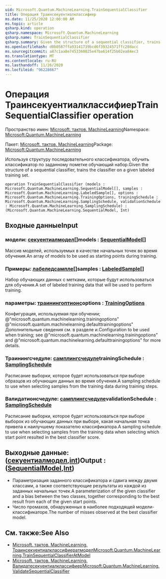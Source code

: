 ```yaml
---
uid: Microsoft.Quantum.MachineLearning.TrainSequentialClassifier
title: Операция Траинсекуентиалклассифиер
ms.date: 11/25/2020 12:00:00 AM
ms.topic: article
qsharp.kind: operation
qsharp.namespace: Microsoft.Quantum.MachineLearning
qsharp.name: TrainSequentialClassifier
qsharp.summary: Given the structure of a sequential classifier, trains the classifier on a given labeled training set.
ms.openlocfilehash: d0b0587ffa93141739bcd6f39324571ffc28dacc
ms.sourcegitcommit: a87c1aa8e7453360025e47ba614f25b02ea84ec3
ms.translationtype: MT
ms.contentlocale: ru-RU
ms.lasthandoff: 11/26/2020
ms.locfileid: "96228667"
---
```

# <a name="trainsequentialclassifier-operation"></a><span data-ttu-id="19de9-102">Операция Траинсекуентиалклассифиер</span><span class="sxs-lookup"><span data-stu-id="19de9-102">TrainSequentialClassifier operation</span></span>

<span data-ttu-id="19de9-103">Пространство имен: [Microsoft. тактов. MachineLearning](xref:Microsoft.Quantum.MachineLearning)</span><span class="sxs-lookup"><span data-stu-id="19de9-103">Namespace: [Microsoft.Quantum.MachineLearning](xref:Microsoft.Quantum.MachineLearning)</span></span>

<span data-ttu-id="19de9-104">Пакет: [Microsoft. тактов. MachineLearning](https://nuget.org/packages/Microsoft.Quantum.MachineLearning)</span><span class="sxs-lookup"><span data-stu-id="19de9-104">Package: [Microsoft.Quantum.MachineLearning](https://nuget.org/packages/Microsoft.Quantum.MachineLearning)</span></span>


<span data-ttu-id="19de9-105">Используя структуру последовательного классификатора, обучить классификатор по заданному пометке обучающий набор.</span><span class="sxs-lookup"><span data-stu-id="19de9-105">Given the structure of a sequential classifier, trains the classifier on a given labeled training set.</span></span>

```qsharp
operation TrainSequentialClassifier (models : Microsoft.Quantum.MachineLearning.SequentialModel[], samples : Microsoft.Quantum.MachineLearning.LabeledSample[], options : Microsoft.Quantum.MachineLearning.TrainingOptions, trainingSchedule : Microsoft.Quantum.MachineLearning.SamplingSchedule, validationSchedule : Microsoft.Quantum.MachineLearning.SamplingSchedule) : (Microsoft.Quantum.MachineLearning.SequentialModel, Int)
```


## <a name="input"></a><span data-ttu-id="19de9-106">Входные данные</span><span class="sxs-lookup"><span data-stu-id="19de9-106">Input</span></span>

### <a name="models--sequentialmodel"></a><span data-ttu-id="19de9-107">модели: [секуентиалмодел](xref:Microsoft.Quantum.MachineLearning.SequentialModel)[]</span><span class="sxs-lookup"><span data-stu-id="19de9-107">models : [SequentialModel](xref:Microsoft.Quantum.MachineLearning.SequentialModel)[]</span></span>

<span data-ttu-id="19de9-108">Массив моделей, используемых в качестве начальных точек во время обучения.</span><span class="sxs-lookup"><span data-stu-id="19de9-108">An array of models to be used as starting points during training.</span></span>


### <a name="samples--labeledsample"></a><span data-ttu-id="19de9-109">Примеры: [лабеледсампле](xref:Microsoft.Quantum.MachineLearning.LabeledSample)[]</span><span class="sxs-lookup"><span data-stu-id="19de9-109">samples : [LabeledSample](xref:Microsoft.Quantum.MachineLearning.LabeledSample)[]</span></span>

<span data-ttu-id="19de9-110">Набор обучающих данных с метками, которые будут использоваться для обучения.</span><span class="sxs-lookup"><span data-stu-id="19de9-110">A set of labeled training data that will be used to perform training.</span></span>


### <a name="options--trainingoptions"></a><span data-ttu-id="19de9-111">параметры: [траинингоптионс](xref:Microsoft.Quantum.MachineLearning.TrainingOptions)</span><span class="sxs-lookup"><span data-stu-id="19de9-111">options : [TrainingOptions](xref:Microsoft.Quantum.MachineLearning.TrainingOptions)</span></span>

<span data-ttu-id="19de9-112">Конфигурация, используемая при обучении; @"microsoft.quantum.machinelearning.trainingoptions" @"microsoft.quantum.machinelearning.defaulttrainingoptions" Дополнительные сведения см. в разделе и.</span><span class="sxs-lookup"><span data-stu-id="19de9-112">Configuration to be used when training; see @"microsoft.quantum.machinelearning.trainingoptions" and @"microsoft.quantum.machinelearning.defaulttrainingoptions" for more details.</span></span>


### <a name="trainingschedule--samplingschedule"></a><span data-ttu-id="19de9-113">Траинингсчедуле: [самплингсчедуле](xref:Microsoft.Quantum.MachineLearning.SamplingSchedule)</span><span class="sxs-lookup"><span data-stu-id="19de9-113">trainingSchedule : [SamplingSchedule](xref:Microsoft.Quantum.MachineLearning.SamplingSchedule)</span></span>

<span data-ttu-id="19de9-114">Расписание выборки, которое будет использоваться при выборе образцов из обучающих данных во время обучения.</span><span class="sxs-lookup"><span data-stu-id="19de9-114">A sampling schedule to use when selecting samples from the training data during training steps.</span></span>


### <a name="validationschedule--samplingschedule"></a><span data-ttu-id="19de9-115">Валидатионсчедуле: [самплингсчедуле](xref:Microsoft.Quantum.MachineLearning.SamplingSchedule)</span><span class="sxs-lookup"><span data-stu-id="19de9-115">validationSchedule : [SamplingSchedule](xref:Microsoft.Quantum.MachineLearning.SamplingSchedule)</span></span>

<span data-ttu-id="19de9-116">Расписание выборки, которое будет использоваться при выборе выборок из обучающих данных при выборе, какая начальная точка привела к наилучшему показателю классификатора.</span><span class="sxs-lookup"><span data-stu-id="19de9-116">A sampling schedule to use when selecting samples from the training data when selecting which start point resulted in the best classifier score.</span></span>



## <a name="output--sequentialmodelint"></a><span data-ttu-id="19de9-117">Выходные данные: ([секуентиалмодел](xref:Microsoft.Quantum.MachineLearning.SequentialModel),[int](xref:microsoft.quantum.lang-ref.int))</span><span class="sxs-lookup"><span data-stu-id="19de9-117">Output : ([SequentialModel](xref:Microsoft.Quantum.MachineLearning.SequentialModel),[Int](xref:microsoft.quantum.lang-ref.int))</span></span>

- <span data-ttu-id="19de9-118">Параметризация заданного классификатора и сдвига между двумя классами, а также соответствующие результаты из каждой из заданных начальных точек.</span><span class="sxs-lookup"><span data-stu-id="19de9-118">A parameterization of the given classifier and a bias between the two classes, together corresponding to the best result from each of the given start points.</span></span>
- <span data-ttu-id="19de9-119">Число промахов, обнаруженных в наиболее подходящей модели-классификаторе.</span><span class="sxs-lookup"><span data-stu-id="19de9-119">The number of misses observed at the best classifier model.</span></span>

## <a name="see-also"></a><span data-ttu-id="19de9-120">См. также:</span><span class="sxs-lookup"><span data-stu-id="19de9-120">See Also</span></span>

- [<span data-ttu-id="19de9-121">Microsoft. тактов. MachineLearning. Траинсекуентиалклассифиератмодел</span><span class="sxs-lookup"><span data-stu-id="19de9-121">Microsoft.Quantum.MachineLearning.TrainSequentialClassifierAtModel</span></span>](xref:Microsoft.Quantum.MachineLearning.TrainSequentialClassifierAtModel)
- [<span data-ttu-id="19de9-122">Microsoft. тактов. MachineLearning. Валидатесекуентиалклассифиер</span><span class="sxs-lookup"><span data-stu-id="19de9-122">Microsoft.Quantum.MachineLearning.ValidateSequentialClassifier</span></span>](xref:Microsoft.Quantum.MachineLearning.ValidateSequentialClassifier)